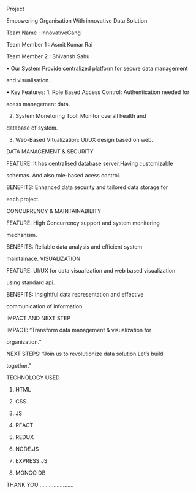 Project

Empowering Organisation With innovative Data Solution

Team Name : InnovativeGang

Team Member 1 : Asmit Kumar Rai

Team Member 2 : Shivansh Sahu

• Our System Provide centralized platform for secure data management 

and visualisation.

• Key Features: 1. Role Based Access Control: Authentication needed for 

acess management data.

 2. System Monetoring Tool: Monitor overall health and 

database of system.

 3. Web-Based VItualization: UI/UX design based on web.

DATA MANAGEMENT & SECURITY

FEATURE: It has centralised database server.Having customizable 

schemas. And also,role-based acess control.

BENEFITS: Enhanced data security and tailored data storage for 

each project.

CONCURRENCY & MAINTAINABILITY

FEATURE: High Concurrency support and system monitoring 

mechanism.

BENEFITS: Reliable data analysis and efficient system 

maintainace.
VISUALIZATION

FEATURE: UI/UX for data visualization and web based visualization 

using standard api.

BENEFITS: Insightful data representation and effective 

communication of information.

IMPACT AND NEXT STEP

IMPACT: “Transform data management & visualization for 

organization.”

NEXT STEPS: “Join us to revolutionize data solution.Let’s build 

together.”

TECHNOLOGY USED

1. HTML

2. CSS

3. JS

4. REACT

5. REDUX

6. NODE.JS

7. EXPRESS.JS

8. MONGO DB

THANK YOU…………………..
